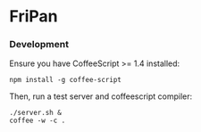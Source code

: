 # FriPan


### Development
Ensure you have CoffeeScript >= 1.4 installed:

    npm install -g coffee-script


Then, run a test server and coffeescript compiler:

    ./server.sh &
    coffee -w -c .

